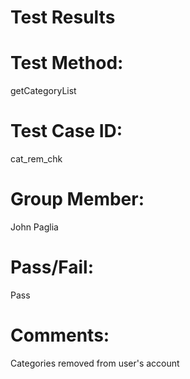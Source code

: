 # Test Results

# Test Method:
getCategoryList

# Test Case ID:
cat_rem_chk

# Group Member:
John Paglia

# Pass/Fail:
Pass

# Comments:
Categories removed from user's account